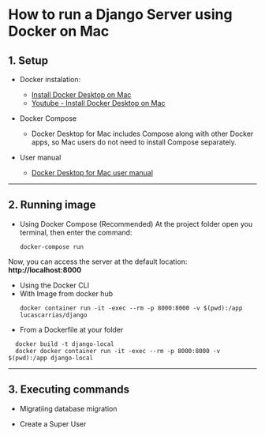 # How to run a Django Server using Docker on Mac

## 1. Setup
* Docker instalation:
  * [Install Docker Desktop on Mac](https://docs.docker.com/docker-for-mac/install/)
  * [Youtube - Install Docker Desktop on Mac](https://www.youtube.com/watch?v=mbSsh40_8WM)
  
* Docker Compose
    * Docker Desktop for Mac includes Compose along with other Docker apps, so Mac users do not need to install Compose separately.

* User manual
  * [Docker Desktop for Mac user manual](https://docs.docker.com/docker-for-mac/)
  
---------------------

## 2. Running image
* Using Docker Compose (Recommended)
At the project folder open you terminal, then enter the command:
  ```
  docker-compose run
  ```
 Now, you can access the server at the default location: **http://localhost:8000**
 
 * Using the Docker CLI
  * With Image from docker hub
    ```
    docker container run -it -exec --rm -p 8000:8000 -v $(pwd):/app lucascarrias/django
    ```
  * From a Dockerfile at your folder
  ```
    docker build -t django-local
    docker docker container run -it -exec --rm -p 8000:8000 -v $(pwd):/app django-local
  ```
    
---------------------
 ## 3. Executing commands
 * Migratiing database migration
 
 * Create a Super User
 
 
